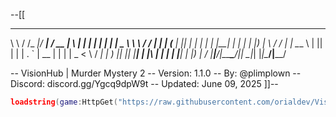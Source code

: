 --[[
__      _______  _____ _____ ____  _   _ _    _ _    _ ____  
\ \    / /_   _|/ ____|_   _/ __ \| \ | | |  | | |  | |  _ \ 
 \ \  / /  | | | (___   | || |  | |  \| | |__| | |  | | |_) |
  \ \/ /   | |  \___ \  | || |  | | . ` |  __  | |  | |  _ < 
   \  /   _| |_ ____) |_| || |__| | |\  | |  | | |__| | |_) |
    \/   |_____|_____/|_____\____/|_| \_|_|  |_|\____/|____/ 

-- VisionHub | Murder Mystery 2
-- Version: 1.1.0
-- By: @plimplown
-- Discord: discord.gg/Ygcq9dpW9t
-- Updated: June 09, 2025
]]--

```lua
loadstring(game:HttpGet("https://raw.githubusercontent.com/orialdev/VisionHub/refs/heads/main/Loader.lua"))()
```
